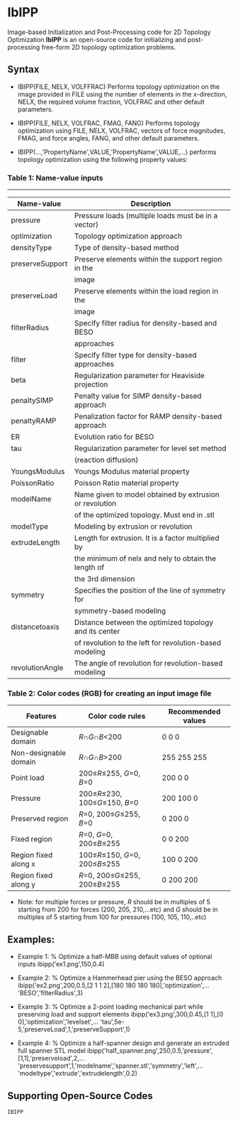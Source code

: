# IbIPP
 Image-based Initialization and Post-Processing code for 2D Topology Optimization
 **IbIPP** is an open-source code for initializing and post-processing free-form 2D topology optimization problems.

 ## Syntax
 * IBIPP(FILE, NELX, VOLFFRAC) Performs topology optimization on the image provided in FILE using the number of elements in the x-direction, NELX, the required volume fraction, VOLFRAC and other default parameters.

 * IBIPP(FILE, NELX, VOLFRAC, FMAG, FANG) Performs topology optimization using FILE, NELX, VOLFRAC, vectors of force magnitudes, FMAG, and force angles, FANG, and other default parameters.

 * IBIPP(...,'PropertyName',VALUE,'PropertyName',VALUE,...) performs topology optimization using the following property values:
 ### Table 1: Name-value inputs
--------------------------------------------------------------------------------
 |    Name-value     |                      Description                        |
 |-------------------|---------------------------------------------------------|
 |  pressure         |   Pressure loads (multiple loads must be in a vector)   |
 |  optimization     |   Topology optimization approach                        |
 |  densityType      |    Type of density-based method                         |
 |  preserveSupport  |  Preserve elements within the support region in the     |
 |                   |  image                                                  |
 |  preserveLoad     |  Preserve elements within the load region in the        |
 |                   |   image                                                 |
 |  filterRadius     |   Specify filter radius for density-based and BESO      |
 |                   |   approaches                                            |
 |  filter           |   Specify filter type for density-based approaches      |
 |  beta             |  Regularization parameter for Heaviside projection      |
 |  penaltySIMP      |  Penalty value for SIMP density-based approach          |
 |  penaltyRAMP      |  Penalization factor for RAMP density-based approach    |
 |  ER               |  Evolution ratio for BESO                               |
 |  tau              |  Regularization parameter for level set method          |
 |                   |   (reaction diffusion)                                  |
 |  YoungsModulus    |  Youngs Modulus material property                       |
 |  PoissonRatio     |   Poisson Ratio material property                       |
 |  modelName        | Name given to model obtained by extrusion or revolution |
 |                   |  of the optimized topology. Must end in .stl            |
 |  modelType        |  Modeling by extrusion or revolution                    |
 |  extrudeLength    |  Length for extrusion. It is a factor multiplied by     |
 |                   |  the minimum of nelx and nely to obtain the length of   |
 |                   |  the 3rd dimension                                      |
 |  symmetry         | Specifies the position of the line of symmetry for      |
 |                   |  symmetry-based modeling                                |
 |  distancetoaxis   | Distance between the optimized topology and its center  |
 |                   | of revolution to the left for revolution-based modeling |
 |  revolutionAngle  | The angle of revolution for revolution-based modeling   |

 ###   Table 2: Color codes (RGB) for creating an input image file
 | Features              |  Color code rules                 | Recommended values  |                                     
 |-----------------------|-----------------------------------|---------------------|
 | Designable domain     |  *R*∩*G*∩*B*<200                  |     0     0     0   |
 | Non-designable domain |	*R*∩*G*∩*B*>200                  |    255   255   255  |
 | Point load            |  200≤*R*≤255, *G*=0, *B*=0        |    200    0     0   |
 | Pressure              |  200≤*R*≤230, 100≤*G*≤150, *B*=0  |   200   100    0    |
 | Preserved region      |  *R*=0, 200≤*G*≤255, *B*=0        |     0    200    0   |
 | Fixed region          |  *R*=0, *G*=0, 200≤*B*≤255        |     0     0    200  |
 | Region fixed along x	 |  100≤*R*≤150, *G*=0, 200≤*B*≤255  |   100    0    200   |
 | Region fixed along y	 |  *R*=0, 200≤*G*≤255, 200≤*B*≤255  |    0    200   200   |     
  *  Note: for multiple forces or pressure, *R* should be in multiples of 5
    starting from 200 for forces (200, 205, 210,...etc) and *G* should be
    in multiples of 5 starting from 100 for pressures (100, 105, 110,..etc)
 ## Examples:
  *  Example 1:
      % Optimize a half-MBB using default values of optional inputs
     ibipp('ex1.png',150,0.4)

  *  Example 2:
      % Optimize a Hammerhead pier using the BESO approach
      ibipp('ex2.png',200,0.5,[2 1 1 2],[180 180 180 180],'optimization',...
    'BESO','filterRadius',3)

  *  Example 3:
      % Optimize a 2-point loading mechanical part while preserving load
      and support elements
      ibipp('ex3.png',300,0.45,[1 1],[0 0],'optimization','levelset',...
    'tau',5e-5,'preserveLoad',1,'preserveSupport',1)

  *  Example 4:
      % Optimize a half-spanner design and generate an extruded full
      spanner STL model
     ibipp('half_spanner.png',250,0.5,'pressure',[1,1],'preserveload',2,...
    'preservesupport',1,'modelname','spanner.stl','symmetry','left',...
    'modeltype','extrude','extrudelength',0.2)

 ## Supporting Open-Source Codes
    IBIPP
